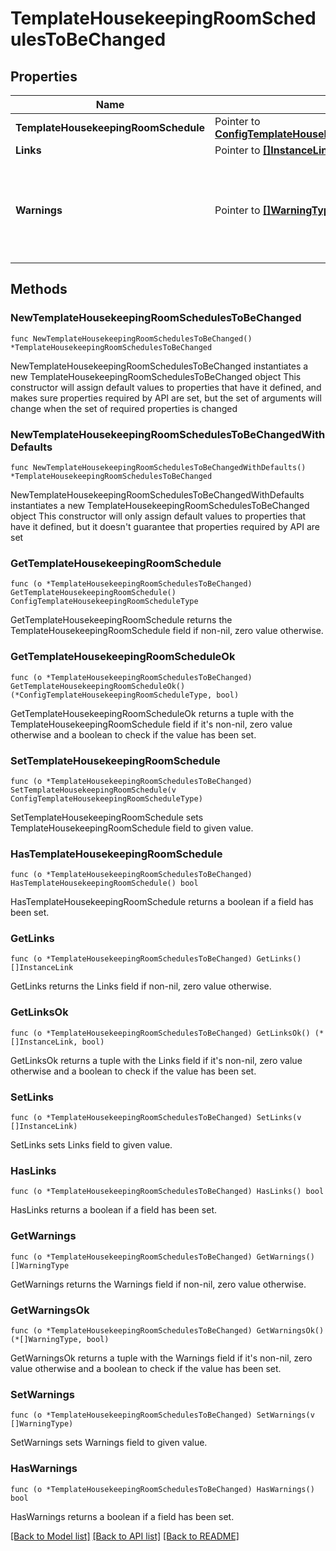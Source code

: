 # TemplateHousekeepingRoomSchedulesToBeChanged

## Properties

Name | Type | Description | Notes
------------ | ------------- | ------------- | -------------
**TemplateHousekeepingRoomSchedule** | Pointer to [**ConfigTemplateHousekeepingRoomScheduleType**](ConfigTemplateHousekeepingRoomScheduleType.md) |  | [optional] 
**Links** | Pointer to [**[]InstanceLink**](InstanceLink.md) |  | [optional] 
**Warnings** | Pointer to [**[]WarningType**](WarningType.md) | Used in conjunction with the Success element to define a business error. | [optional] 

## Methods

### NewTemplateHousekeepingRoomSchedulesToBeChanged

`func NewTemplateHousekeepingRoomSchedulesToBeChanged() *TemplateHousekeepingRoomSchedulesToBeChanged`

NewTemplateHousekeepingRoomSchedulesToBeChanged instantiates a new TemplateHousekeepingRoomSchedulesToBeChanged object
This constructor will assign default values to properties that have it defined,
and makes sure properties required by API are set, but the set of arguments
will change when the set of required properties is changed

### NewTemplateHousekeepingRoomSchedulesToBeChangedWithDefaults

`func NewTemplateHousekeepingRoomSchedulesToBeChangedWithDefaults() *TemplateHousekeepingRoomSchedulesToBeChanged`

NewTemplateHousekeepingRoomSchedulesToBeChangedWithDefaults instantiates a new TemplateHousekeepingRoomSchedulesToBeChanged object
This constructor will only assign default values to properties that have it defined,
but it doesn't guarantee that properties required by API are set

### GetTemplateHousekeepingRoomSchedule

`func (o *TemplateHousekeepingRoomSchedulesToBeChanged) GetTemplateHousekeepingRoomSchedule() ConfigTemplateHousekeepingRoomScheduleType`

GetTemplateHousekeepingRoomSchedule returns the TemplateHousekeepingRoomSchedule field if non-nil, zero value otherwise.

### GetTemplateHousekeepingRoomScheduleOk

`func (o *TemplateHousekeepingRoomSchedulesToBeChanged) GetTemplateHousekeepingRoomScheduleOk() (*ConfigTemplateHousekeepingRoomScheduleType, bool)`

GetTemplateHousekeepingRoomScheduleOk returns a tuple with the TemplateHousekeepingRoomSchedule field if it's non-nil, zero value otherwise
and a boolean to check if the value has been set.

### SetTemplateHousekeepingRoomSchedule

`func (o *TemplateHousekeepingRoomSchedulesToBeChanged) SetTemplateHousekeepingRoomSchedule(v ConfigTemplateHousekeepingRoomScheduleType)`

SetTemplateHousekeepingRoomSchedule sets TemplateHousekeepingRoomSchedule field to given value.

### HasTemplateHousekeepingRoomSchedule

`func (o *TemplateHousekeepingRoomSchedulesToBeChanged) HasTemplateHousekeepingRoomSchedule() bool`

HasTemplateHousekeepingRoomSchedule returns a boolean if a field has been set.

### GetLinks

`func (o *TemplateHousekeepingRoomSchedulesToBeChanged) GetLinks() []InstanceLink`

GetLinks returns the Links field if non-nil, zero value otherwise.

### GetLinksOk

`func (o *TemplateHousekeepingRoomSchedulesToBeChanged) GetLinksOk() (*[]InstanceLink, bool)`

GetLinksOk returns a tuple with the Links field if it's non-nil, zero value otherwise
and a boolean to check if the value has been set.

### SetLinks

`func (o *TemplateHousekeepingRoomSchedulesToBeChanged) SetLinks(v []InstanceLink)`

SetLinks sets Links field to given value.

### HasLinks

`func (o *TemplateHousekeepingRoomSchedulesToBeChanged) HasLinks() bool`

HasLinks returns a boolean if a field has been set.

### GetWarnings

`func (o *TemplateHousekeepingRoomSchedulesToBeChanged) GetWarnings() []WarningType`

GetWarnings returns the Warnings field if non-nil, zero value otherwise.

### GetWarningsOk

`func (o *TemplateHousekeepingRoomSchedulesToBeChanged) GetWarningsOk() (*[]WarningType, bool)`

GetWarningsOk returns a tuple with the Warnings field if it's non-nil, zero value otherwise
and a boolean to check if the value has been set.

### SetWarnings

`func (o *TemplateHousekeepingRoomSchedulesToBeChanged) SetWarnings(v []WarningType)`

SetWarnings sets Warnings field to given value.

### HasWarnings

`func (o *TemplateHousekeepingRoomSchedulesToBeChanged) HasWarnings() bool`

HasWarnings returns a boolean if a field has been set.


[[Back to Model list]](../README.md#documentation-for-models) [[Back to API list]](../README.md#documentation-for-api-endpoints) [[Back to README]](../README.md)


